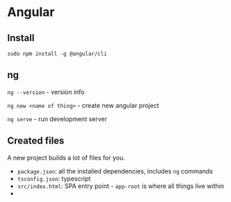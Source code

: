 # Angular

## Install

`sudo npm install -g @angular/cli`

## ng

`ng --version` - version info

`ng new <name of thing>` - create new angular project

`ng serve` - run development server

## Created files

A new project builds a lot of files for you.

- `package.json`: all the installed dependencies, includes `ng` commands
- `tsconfig.json`: typescript
- `src/index.html`: SPA entry point - `app-root` is where all things live within
- 
